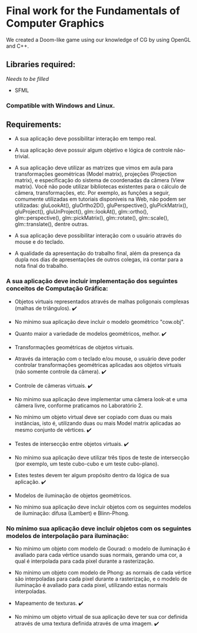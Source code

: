 # Final work for the Fundamentals of Computer Graphics

We created a Doom-like game using our knowledge of CG by using OpenGL and C++.

## Libraries required:

*Needs to be filled*

- SFML

### Compatible with Windows and Linux.

## Requirements:

- A sua aplicação deve possibilitar interação em tempo real.

- A sua aplicação deve possuir algum objetivo e lógica de controle não-trivial.
- A sua aplicação deve utilizar as matrizes que vimos em aula para transformações geométricas (Model matrix), projeções (Projection matrix), e especificação do sistema de coordenadas da câmera (View matrix).
Você não pode utilizar bibliotecas existentes para o cálculo de câmera, transformações, etc. Por exemplo, as funções a seguir, comumente utilizadas em tutoriais disponíveis na Web, não podem ser utilizadas:
gluLookAt(), gluOrtho2D(), gluPerspective(), gluPickMatrix(), gluProject(), gluUnProject(), glm::lookAt(), glm::ortho(), glm::perspective(), glm::pickMatrix(), glm::rotate(), glm::scale(), glm::translate(), dentre outras.

- A sua aplicação deve possibilitar interação com o usuário através do mouse e do teclado.

- A qualidade da apresentação do trabalho final, além da presença da dupla nos dias de apresentações de outros colegas, irá contar para a nota final do trabalho.

### A sua aplicação deve incluir implementação dos seguintes conceitos de Computação Gráfica:

- Objetos virtuais representados através de malhas poligonais complexas (malhas de triângulos). :heavy_check_mark:

- No mínimo sua aplicação deve incluir o modelo geométrico "cow.obj".

- Quanto maior a variedade de modelos geométricos, melhor. :heavy_check_mark:

- Transformações geométricas de objetos virtuais.

- Através da interação com o teclado e/ou mouse, o usuário deve poder controlar transformações geométricas aplicadas aos objetos virtuais (não somente controle da câmera). :heavy_check_mark:

- Controle de câmeras virtuais. :heavy_check_mark:

- No mínimo sua aplicação deve implementar uma câmera look-at e uma câmera livre, conforme praticamos no Laboratório 2.

- No mínimo um objeto virtual deve ser copiado com duas ou mais instâncias, isto é, utilizando duas ou mais Model matrix aplicadas ao mesmo conjunto de vértices. :heavy_check_mark:

- Testes de intersecção entre objetos virtuais. :heavy_check_mark:

- No mínimo sua aplicação deve utilizar três tipos de teste de intersecção (por exemplo, um teste cubo-cubo e um teste cubo-plano).

- Estes testes devem ter algum propósito dentro da lógica de sua aplicação. :heavy_check_mark:

- Modelos de iluminação de objetos geométricos.

- No mínimo sua aplicação deve incluir objetos com os seguintes modelos de iluminação: difusa (Lambert) e Blinn-Phong.

### No mínimo sua aplicação deve incluir objetos com os seguintes modelos de interpolação para iluminação:

- No mínimo um objeto com modelo de Gourad: o modelo de iluminação é avaliado para cada vértice usando suas normais, gerando uma cor, a qual é interpolada para cada pixel durante a rasterização.

- No mínimo um objeto com modelo de Phong: as normais de cada vértice são interpoladas para cada pixel durante a rasterização, e o modelo de iluminação é avaliado para cada pixel, utilizando estas normais interpoladas.

- Mapeamento de texturas. :heavy_check_mark:

- No mínimo um objeto virtual de sua aplicação deve ter sua cor definida através de uma textura definida através de uma imagem. :heavy_check_mark:
